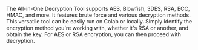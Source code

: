 The All-in-One Decryption Tool supports AES, Blowfish, 3DES, RSA, ECC, HMAC, and more. It features brute force and various decryption methods. This versatile tool can be easily run on Colab or locally. Simply identify the encryption method you're working with, whether it's RSA or another, and obtain the key. For AES or RSA encryption, you can then proceed with decryption.
